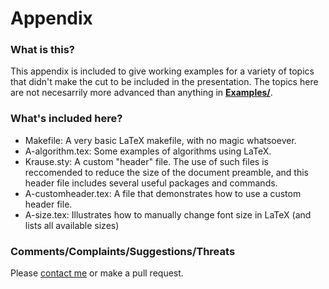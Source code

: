 Appendix
=======

### What is this?
This appendix is included to give working examples for a variety of topics that didn't make the cut to be included in the presentation.  The topics here are not necesarrily more advanced than anything in **[Examples/]**. 

### What's included here?
- Makefile:  A very basic LaTeX makefile, with no magic whatsoever. 
- A-algorithm.tex:  Some examples of algorithms using LaTeX.
- Krause.sty:  A custom "header" file.  The use of such files is reccomended to reduce the size of the document preamble, and this header file includes several useful packages and commands. 
- A-customheader.tex:  A file that demonstrates how to use a custom header file.
- A-size.tex:  Illustrates how to manually change font size in LaTeX (and lists all available sizes)

### Comments/Complaints/Suggestions/Threats
Please [contact me] or make a pull request.

[contact me]:mailto:eric+howdolatex@sauerkrause.org
[Examples/]:https://github.com/ekrause/LaTeX-Presentation/tree/master/Examples
